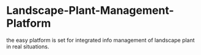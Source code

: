 # Landscape-Plant-Management-Platform
the easy platform is set for integrated info management of landscape plant in real situations. 
